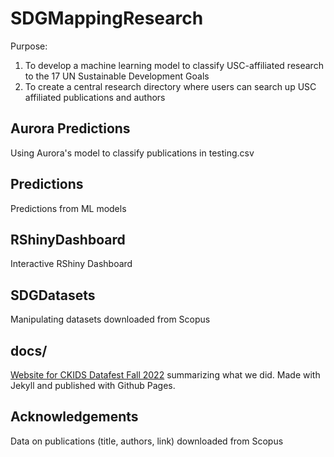 # SDGMappingResearch
Purpose: 
1. To develop a machine learning model to classify USC-affiliated research to the 17 UN Sustainable Development Goals
2. To create a central research directory where users can search up USC affiliated publications and authors

## Aurora Predictions
Using Aurora's model to classify publications in testing.csv

## Predictions
Predictions from ML models

## RShinyDashboard
Interactive RShiny Dashboard

## SDGDatasets
Manipulating datasets downloaded from Scopus

## docs/
[Website for CKIDS Datafest Fall 2022](https://usc-office-of-sustainability.github.io/SDGMappingResearch/) summarizing what we did. Made with Jekyll and published with Github Pages.

## Acknowledgements
Data on publications (title, authors, link) downloaded from Scopus
